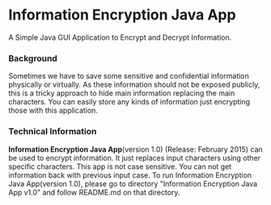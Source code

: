 # Information Encryption Java App
A Simple Java GUI Application to Encrypt and Decrypt Information.

### **Background** ###
Sometimes we have to save some sensitive and confidential information physically or virtually. As these information should not be exposed publicly, this is a tricky approach to hide main information replacing the main characters. You can easily store any kinds of information just encrypting those with this application.

### **Technical Information** ###
**Information Encryption Java App**(version 1.0) (Release: February 2015) can be used to encrypt information. It just replaces input characters using other specific characters. This app is not case sensitive. You can not get information back with previous input case. To run Information Encryption Java App(version 1.0), please go to directory "Information Encryption Java App v1.0" and follow README.md on that directory.

